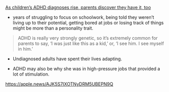 [As children’s ADHD diagnoses rise, parents discover they have it, too](https://apple.news/AJK5S7IXOTNyDRM5UBEPN9Q)

- years of struggling to focus on schoolwork, being told they weren’t living up to their potential, getting bored at jobs or losing track of things might be more than a personality trait.

> ADHD is really very strongly genetic, so it’s extremely common for parents to say, ‘I was just like this as a kid,’ or, ‘I see him. I see myself in him.’

- Undiagnosed adults have spent their lives adapting.

- ADHD may also be why she was in high-pressure jobs that provided a lot of stimulation.


https://apple.news/AJK5S7IXOTNyDRM5UBEPN9Q

